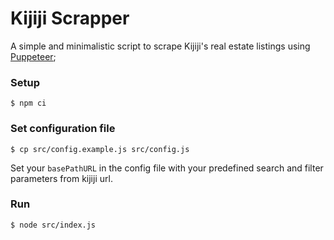 # Kijiji Scrapper

A simple and minimalistic script to scrape Kijiji's real estate listings using [Puppeteer](https://github.com/puppeteer/puppeteer);

### Setup

`$ npm ci`

### Set configuration file

`$ cp src/config.example.js src/config.js`

Set your `basePathURL` in the config file with your predefined search and filter parameters from kijiji url.

### Run

`$ node src/index.js`

